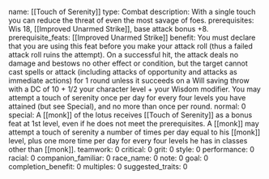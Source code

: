 name: [[Touch of Serenity]]
type: Combat
description: With a single touch you can reduce the threat of even the most savage of foes.
prerequisites: Wis 18, [[Improved Unarmed Strike]], base attack bonus +8.
prerequisite_feats: [[Improved Unarmed Strike]]
benefit: You must declare that you are using this feat before you make your attack roll (thus a failed attack roll ruins the attempt). On a successful hit, the attack deals no damage and bestows no other effect or condition, but the target cannot cast spells or attack (including attacks of opportunity and attacks as immediate actions) for 1 round unless it succeeds on a Will saving throw with a DC of 10 + 1/2 your character level + your Wisdom modifier. You may attempt a touch of serenity once per day for every four levels you have attained (but see Special), and no more than once per round.
normal: 0
special: A [[monk]] of the lotus receives [[Touch of Serenity]] as a bonus feat at 1st level, even if he does not meet the prerequisites. A [[monk]] may attempt a touch of serenity a number of times per day equal to his [[monk]] level, plus one more time per day for every four levels he has in classes other than [[monk]].
teamwork: 0
critical: 0
grit: 0
style: 0
performance: 0
racial: 0
companion_familiar: 0
race_name: 0
note: 0
goal: 0
completion_benefit: 0
multiples: 0
suggested_traits: 0

